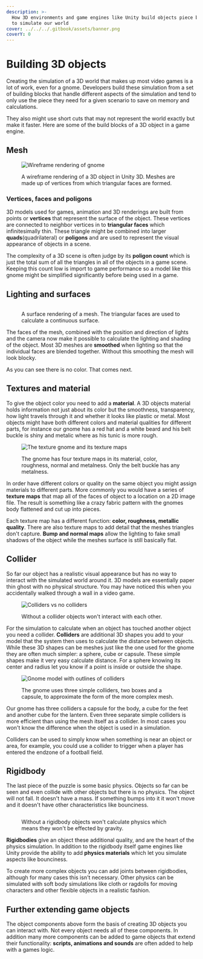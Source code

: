 ```yaml
---
description: >-
  How 3D environments and game engines like Unity build objects piece by piece
  to simulate our world
cover: ../../../.gitbook/assets/banner.png
coverY: 0
---
```


# Building 3D objects

Creating the simulation of a 3D world that makes up most video games is a lot of work, even for a gnome. Developers build these simulation from a set of building blocks that handle different aspects of the simulation and tend to only use the piece they need for a given scenario to save on memory and calculations.

They also might use short cuts that may not represent the world exactly but make it faster. Here are some of the build blocks of a 3D object in a game engine.

## Mesh

<figure><img src="../../../.gitbook/assets/wireframe.png" alt="Wireframe rendering of gnome"><figcaption><p>A wireframe rendering of a 3D object in Unity 3D. Meshes are made up of vertices from which triangular faces are formed.</p></figcaption></figure>

### Vertices, faces and poligons

3D models used for games, animation and 3D renderings are built from points or **vertices** that represent the surface of the object. These vertices are connected to neighbor vertices in to **triangular faces** which infinitesimally thin. These triangle might be combined into larger **quads**(quadrilateral) or **poligons** and are used to represent the visual appearance of objects in a scene.

The complexity of a 3D scene is often judge by its **poligon count** which is just the total sum of all the triangles in all of the objects in a game scene. Keeping this count low is import to game performance so a model like this gnome might be simplified significantly before being used in a game.

## Lighting and surfaces

<figure><img src="../../../.gitbook/assets/solid.png" alt=""><figcaption><p>A surface rendering of a mesh. The triangular faces are used to calculate a continuous surface.</p></figcaption></figure>

The faces of the mesh, combined with the position and direction of lights and the camera now make it possible to calculate the lighting and shading of the object. Most 3D meshes are **smoothed** when lighting so that the individual faces are blended together. Without this smoothing the mesh will look blocky.

As you can see there is no color. That comes next.

## Textures and material

To give the object color you need to add a **material**. A 3D objects material holds information not just about its color but the smoothness, transparency, how light travels through it and whether it looks like plastic or metal. Most objects might have both different colors and material qualities for different parts, for instance our gnome has a red hat and a white beard and his belt buckle is shiny and metalic where as his tunic is more rough.

<figure><img src="../../../.gitbook/assets/textured.png" alt="The texture gnome and its texture maps"><figcaption><p>The gnome has four texture maps in its material, color, roughness, normal and metalness. Only the belt buckle has any metalness.</p></figcaption></figure>

In order have different colors or quality on the same object you might assign materials to different parts. More commonly you would have a series of **texture maps** that map all of the faces of object to a location on a 2D image file. The result is something like a crazy fabric pattern with the gnomes body flattened and cut up into pieces.&#x20;

Each texture map has a different function: **color, roughness, metallic quality**. There are also texture maps to add detail that the meshes triangles don't capture. **Bump and normal maps** allow the lighting to fake small shadows of the object while the meshes surface is still basically flat.

## Collider

So far our object has a realistic visual appearance but has no way to interact with the simulated world around it. 3D models are essentially paper thin ghost with no physical structure. You may have noticed this when you accidentally walked through a wall in a video game.

<figure><img src="../../../.gitbook/assets/collider.gif" alt="Colliders vs no colliders"><figcaption><p>Without a collider objects won't interact with each other.</p></figcaption></figure>

For the simulation to calculate when an object has touched another object you need a collider. **Colliders** are additional 3D shapes you add to your model that the system then uses to calculate the distance between objects. While these 3D shapes can be meshes just like the one used for the gnome they are often much simpler: a sphere, cube or capsule. These simple shapes make it very easy calculate distance. For a sphere knowing its center and radius let you know if a point is inside or outside the shape.

<figure><img src="../../../.gitbook/assets/collider.png" alt="Gnome model with outlines of colliders"><figcaption><p>The gnome uses three simple colliders, two boxes and a capsule, to approximate the form of the more complex mesh.</p></figcaption></figure>

Our gnome has three colliders a capsule for the body, a cube for the feet and another cube for the lantern. Even three separate simple colliders is more efficient than using the mesh itself as a collider. In most cases you won't know the difference when the object is used in a simulation.

Colliders can be used to simply know when something is near an object or area, for example, you could use a collider to trigger when a player has entered the endzone of a football field.

## Rigidbody

The last piece of the puzzle is some basic physics. Objects so far can be seen and even collide with other objects but there is no physics. The object will not fall. It doesn't have a mass. If something bumps into it it won't move and it doesn't have other characteristics like bounciness.

<figure><img src="../../../.gitbook/assets/rigidbody (1).gif" alt=""><figcaption><p>Without a rigidbody objects won't calculate physics which means they won't be effected by gravity.</p></figcaption></figure>

**Rigidbodies** give an object these additional quality, and are the heart of the physics simulation. In addition to the rigidbody itself game engines like Unity provide the ability to add **physics materials** which let you simulate aspects like bounciness.

To create more complex objects you can add joints between rigidbodies, although for many cases this isn't necessary. Other physics can be simulated with soft body simulations like cloth or ragdolls for moving characters and other flexible objects in a realistic fashion.

## Further extending game objects

The object components above form the basis of creating 3D objects you can interact with. Not every object needs all of these components. In addition many more components can be added to game objects that extend their functionality: **scripts, animations and sounds** are often added to help with a games logic.

